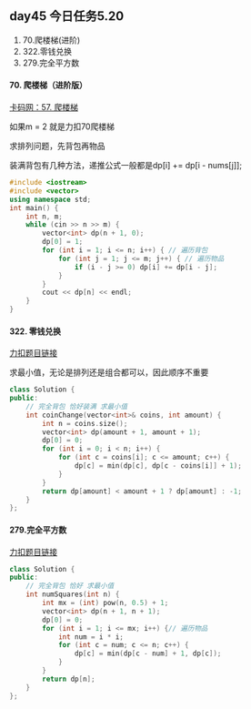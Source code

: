 ## day45 今日任务5.20

1. 70.爬楼梯(进阶)
2. 322.零钱兑换
3. 279.完全平方数

#### 70. 爬楼梯（进阶版）

[卡码网：57. 爬楼梯](https://kamacoder.com/problempage.php?pid=1067)

如果m = 2 就是力扣70爬楼梯

求排列问题，先背包再物品

装满背包有几种方法，递推公式一般都是dp[i] += dp[i - nums[j]];

```cpp
#include <iostream>
#include <vector>
using namespace std;
int main() {
    int n, m;
    while (cin >> n >> m) {
        vector<int> dp(n + 1, 0);
        dp[0] = 1;
        for (int i = 1; i <= n; i++) { // 遍历背包
            for (int j = 1; j <= m; j++) { // 遍历物品
                if (i - j >= 0) dp[i] += dp[i - j];
            }
        }
        cout << dp[n] << endl;
    }
}
```

#### 322. 零钱兑换

[力扣题目链接](https://leetcode.cn/problems/coin-change/)

求最小值，无论是排列还是组合都可以，因此顺序不重要

```cpp
class Solution {
public:
    // 完全背包 恰好装满 求最小值
    int coinChange(vector<int>& coins, int amount) {
        int n = coins.size();
        vector<int> dp(amount + 1, amount + 1);
        dp[0] = 0;
        for (int i = 0; i < n; i++) {
            for (int c = coins[i]; c <= amount; c++) {
                dp[c] = min(dp[c], dp[c - coins[i]] + 1);
            }
        }
        return dp[amount] < amount + 1 ? dp[amount] : -1; 
    }
};
```

#### 279.完全平方数

[力扣题目链接](https://leetcode.cn/problems/perfect-squares/)

```cpp
class Solution {
public:
    // 完全背包 恰好 求最小值
    int numSquares(int n) {
        int mx = (int) pow(n, 0.5) + 1;
        vector<int> dp(n + 1, n + 1);
        dp[0] = 0;
        for (int i = 1; i <= mx; i++) {// 遍历物品
            int num = i * i;
            for (int c = num; c <= n; c++) {
                dp[c] = min(dp[c - num] + 1, dp[c]);
            }
        } 
        return dp[n];
    }
};
```

